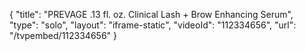 {
    "title": "PREVAGE .13 fl. oz. Clinical Lash + Brow Enhancing Serum",
    "type": "solo",
    "layout": "iframe-static",
    "videoId": "112334656",
    "url": "\/tvpembed\/112334656"
}